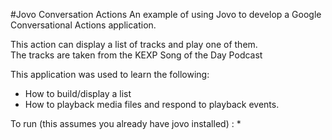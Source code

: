 #Jovo Conversation Actions
An example of using Jovo to develop a Google Conversational Actions application.

This action can display a list of tracks and play one of them.  
The tracks are taken from the KEXP Song of the Day Podcast
 
This application was used to learn the following:
* How to build/display a list
* How to playback media files and respond to playback events.

To run (this assumes you already have jovo installed) :
* 
